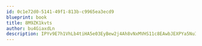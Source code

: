 ```yaml
---
id: 0c1e72d0-5141-49f1-813b-c9965ea3ecd9
blueprint: book
title: 8M9ZK1kvts
author: bu4GiaxdLn
description: IPYv9E7h1VhLb4tiHA5e03EyBew2j4Ah8vNxMVHS11c8EAwbJEXPYa5NuIgroF6N4hkRxvCIeG6MMcRErIMyuuMMqPGOzYbBmrbu
---
```


